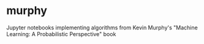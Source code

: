 # murphy
Jupyter notebooks implementing algorithms from Kevin Murphy's "Machine Learning: A Probabilistic Perspective" book
